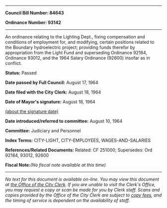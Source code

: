 

********

**Council Bill Number: 84643**
   
**Ordinance Number: 93142**
********

 An ordinance relating to the Lighting Dept., fixing compensation and conditions of employment for, and modifying, certain positions related to the Boundary hydroelectric project; providing funds therefor by appropriation from the Light Fund and superseding Ordinance 92184, Ordinance 93012, and the 1964 Salary Ordinance (92600) insofar as in conflict.

**Status:** Passed
   
**Date passed by Full Council:** August 17, 1964
   
**Date filed with the City Clerk:** August 18, 1964
   
**Date of Mayor's signature:** August 18, 1964
   
[(about the signature date)](/~public/approvaldate.htm)
   
   
   
**Date introduced/referred to committee:** August 10, 1964
   
**Committee:** Judiciary and Personnel
   
   
**Index Terms:** CITY-LIGHT, CITY-EMPLOYEES, WAGES-AND-SALARIES

**References/Related Documents:** Related: CF 251000; Supersedes: Ord 92184, 93012, 92600

**Fiscal Note:**_(No fiscal note available at this time)_
********

_No text for this document is available on-line. You may view this document at [the Office of the City Clerk](http://www.seattle.gov/leg/clerk/contactUs.htm). If you are unable to visit the Clerk's Office, you may request a copy or scan be made for you by Clerk staff. Scans and copies provided by the Office of the City Clerk are subject to [copy fees](http://clerk.seattle.gov/~public/clerkfees.htm), and the timing of service is dependent on the availability of staff._

